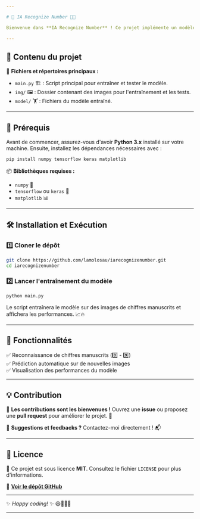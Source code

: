 ```yaml
---

# 🔢 IA Recognize Number 🧠🤖

Bienvenue dans **IA Recognize Number** ! Ce projet implémente un modèle d'intelligence artificielle capable de reconnaître des chiffres manuscrits. 🎯✍️

---
```


## 📂 Contenu du projet

📌 **Fichiers et répertoires principaux :**
- `main.py` 🏗️ : Script principal pour entraîner et tester le modèle.
- `img/` 🖼️ : Dossier contenant des images pour l'entraînement et les tests.
- `model/` 🏋️ : Fichiers du modèle entraîné.

---

## 🚀 Prérequis

Avant de commencer, assurez-vous d'avoir **Python 3.x** installé sur votre machine. Ensuite, installez les dépendances nécessaires avec :

```bash
pip install numpy tensorflow keras matplotlib
```

📦 **Bibliothèques requises :**
- `numpy` 🧮
- `tensorflow` ou `keras` 🧠
- `matplotlib` 📊

---

## 🛠️ Installation et Exécution

### 1️⃣ Cloner le dépôt
```bash
git clone https://github.com/lamolosau/iarecognizenumber.git
cd iarecognizenumber
```

### 2️⃣ Lancer l'entraînement du modèle
```bash
python main.py
```

Le script entraînera le modèle sur des images de chiffres manuscrits et affichera les performances. 📈🔥

---

## 🎯 Fonctionnalités
✅ Reconnaissance de chiffres manuscrits (0️⃣ - 9️⃣)  
✅ Prédiction automatique sur de nouvelles images  
✅ Visualisation des performances du modèle  

---

## 💡 Contribution

🎉 **Les contributions sont les bienvenues !** Ouvrez une **issue** ou proposez une **pull request** pour améliorer le projet. 🚀  

💌 **Suggestions et feedbacks ?** Contactez-moi directement ! 📬

---

## 📜 Licence

📝 Ce projet est sous licence **MIT**. Consultez le fichier `LICENSE` pour plus d'informations.

🔗 [**Voir le dépôt GitHub**](https://github.com/lamolosau/iarecognizenumber)

---

✨ _Happy coding!_ ✨ 😃🎨👨‍💻

---
